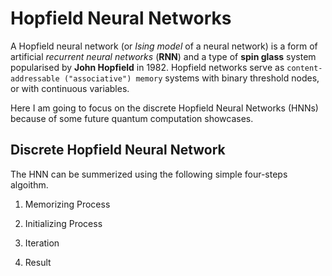# Hopfield Neural Networks
A Hopfield neural network (or *Ising model* of a neural network) is a form of artificial *recurrent neural networks* (__RNN__) and a type of **spin glass** system popularised by **John Hopfield** in 1982. Hopfield networks serve as `content-addressable ("associative") memory` systems with binary threshold nodes, or with continuous variables.



Here I am going to focus on the discrete Hopfield Neural Networks (HNNs) because of some future quantum computation showcases.

## Discrete Hopfield Neural Network
The HNN can be summerized using the following simple four-steps algoithm.
1. Memorizing Process

3. Initializing Process
4. Iteration
5. Result
